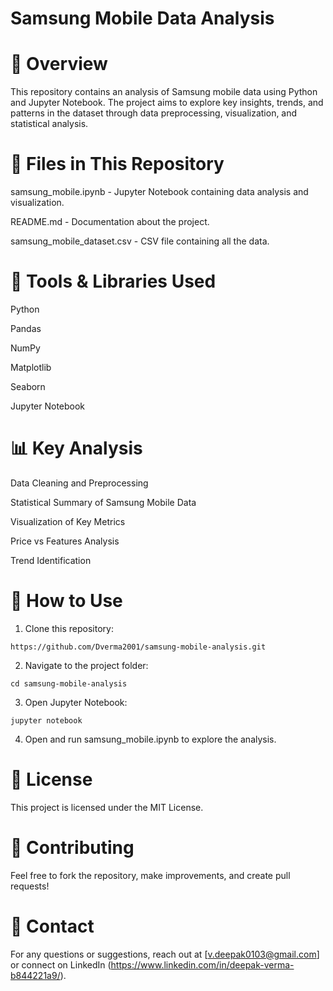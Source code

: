 # Samsung Mobile Data Analysis

# 📌 Overview

This repository contains an analysis of Samsung mobile data using Python and Jupyter Notebook. The project aims to explore key insights, trends, and patterns in the dataset through data preprocessing, visualization, and statistical analysis.

# 📂 Files in This Repository

samsung_mobile.ipynb - Jupyter Notebook containing data analysis and visualization.

README.md - Documentation about the project.

samsung_mobile_dataset.csv - CSV file containing all the data.

# 🔧 Tools & Libraries Used

Python

Pandas

NumPy

Matplotlib

Seaborn

Jupyter Notebook

# 📊 Key Analysis

Data Cleaning and Preprocessing

Statistical Summary of Samsung Mobile Data

Visualization of Key Metrics

Price vs Features Analysis

Trend Identification

# 🚀 How to Use

1. Clone this repository:

`https://github.com/Dverma2001/samsung-mobile-analysis.git`

2. Navigate to the project folder:

`cd samsung-mobile-analysis`

3. Open Jupyter Notebook:

`jupyter notebook`

4. Open and run samsung_mobile.ipynb to explore the analysis.

# 📜 License

This project is licensed under the MIT License.

# 🤝 Contributing

Feel free to fork the repository, make improvements, and create pull requests!

# 📩 Contact

For any questions or suggestions, reach out at [v.deepak0103@gmail.com] or connect on LinkedIn (https://www.linkedin.com/in/deepak-verma-b844221a9/).

